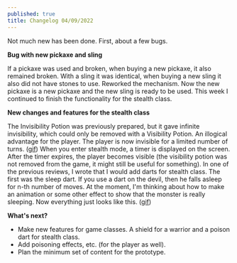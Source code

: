 ```yaml
---
published: true
title: Changelog 04/09/2022
---
```

Not much new has been done. First, about a few bugs.

**Bug with new pickaxe and sling**

If a pickaxe was used and broken, when buying a new pickaxe, it also remained broken. With a sling it was identical, when buying a new sling it also did not have stones to use.
Reworked the mechanism. Now the new pickaxe is a new pickaxe and the new sling is ready to be used.
This week I continued to finish the functionality for the stealth class.

**New changes and features for the stealth class**

The Invisibility Potion was previously prepared, but it gave infinite invisibility, which could only be removed with a Visibility Potion. An illogical advantage for the player.
The player is now invisible for a limited number of turns. ([gif](https://img.itch.zone/aW1nLzg2MjY4NjUuZ2lm/original/mMv3QF.gif)) When you enter stealth mode, a timer is displayed on the screen. After the timer expires, the player becomes visible (the visibility potion was not removed from the game, it might still be useful for something).
In one of the previous reviews, I wrote that I would add darts for stealth class. The first was the sleep dart.
If you use a dart on the devil, then he falls asleep for n-th number of moves. At the moment, I'm thinking about how to make an animation or some other effect to show that the monster is really sleeping. Now everything just looks like this. ([gif](https://img.itch.zone/aW1nLzg2MjcyMDkuZ2lm/original/qU6mzZ.gif))

**What's next?**

- Make new features for game classes. A shield for a warrior and a poison dart for stealth class.
- Add poisoning effects, etc. (for the player as well).
- Plan the minimum set of content for the prototype.
